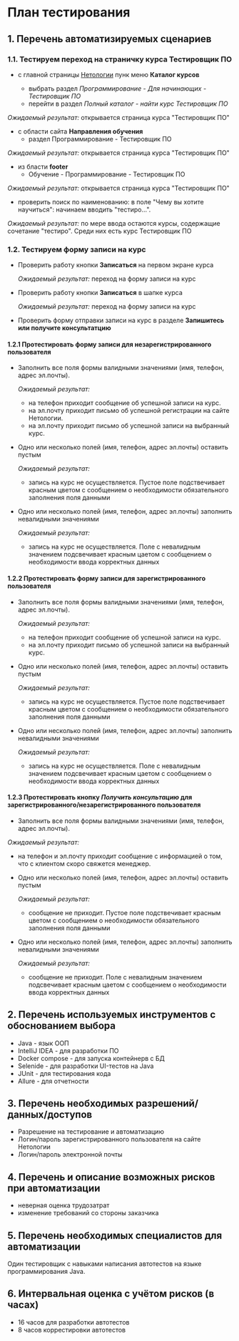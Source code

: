 # План тестирования 

## 1. Перечень автоматизируемых сценариев
### 1.1. Тестируем переход на страничку курса Тестировщик ПО
- с главной страницы [Нетологии](https://netology.ru) пунк меню **Каталог курсов**

    - выбрать раздел *Программирование - Для начинающих - Тестировщик ПО*
    - перейти в раздел *Полный каталог - найти курс Тестировщик ПО*

*Ожидаемый результат:* открывается страница курса "Тестировщик ПО"

- с области сайта **Направления обучения**
    - раздел Программирование - Тестировщик ПО

*Ожидаемый результат:* открывается страница курса "Тестировщик ПО"

- из бласти **footer**
  - Обучение - Программирование - Тестировщик ПО 

*Ожидаемый результат:* открывается страница курса "Тестировщик ПО"

- проверить поиск по наименованию: в поле "Чему вы хотите научиться": начинаем вводить "тестиро...". 

*Ожидаемый результат:* по мере ввода остаются курсы, содержащие сочетание "тестиро". Среди них есть курс
Тестировщик ПО

### 1.2. Тестируем форму записи на курс
- Проверить работу кнопки **Записаться** на первом экране курса

  *Ожидаемый результат:* переход на форму записи на курс

- Проверить работу кнопки **Записаться** в шапке курса

  *Ожидаемый результат:* переход на форму записи на курс

- Проверить форму отправки записи на курс в разделе **Запишитесь или получите консультатцию**
    
#### 1.2.1 Протестировать форму записи для незарегистрированного пользователя
- Заполнить все поля формы валидными значениями (имя, телефон, адрес эл.почты). 

  *Ожидаемый результат:* 
  - на телефон приходит сообщение об успешной записи на курс. 
  - на эл.почту приходит письмо об успешной регистрации на сайте Нетологии.
  - на эл.почту приходит письмо об успешной записи на выбранный курс.

- Одно или несколько полей (имя, телефон, адрес эл.почты) оставить пустым

  *Ожидаемый результат:*
  - запись на курс не осуществляется. Пустое поле подствечивает красным цветом с сообщением 
  о необходимости обязательного заполнения поля данными

- Одно или несколько полей (имя, телефон, адрес эл.почты) заполнить невалидными значениями

  *Ожидаемый результат:*
  - запись на курс не осуществляется. Поле с невалидным значением подсвечивает красным цаетом с 
  сообщением о необходимости ввода корректных данных

#### 1.2.2 Протестировать форму записи для зарегистрированного пользователя
- Заполнить все поля формы валидными значениями (имя, телефон, адрес эл.почты).

  *Ожидаемый результат:*
  - на телефон приходит сообщение об успешной записи на курс.
  - на эл.почту приходит письмо об успешной записи на выбранный курс.

- Одно или несколько полей (имя, телефон, адрес эл.почты) оставить пустым

  *Ожидаемый результат:*
  - запись на курс не осуществляется. Пустое поле подствечивает красным цветом с сообщением
    о необходимости обязательного заполнения поля данными

- Одно или несколько полей (имя, телефон, адрес эл.почты) заполнить невалидными значениями

  *Ожидаемый результат:*
  - запись на курс не осуществляется. Поле с невалидным значением подсвечивает красным цаетом с
    сообщением о необходимости ввода корректных данных
#### 1.2.3 Протестировать кнопку *Получить консультацию* для зарегистрированного/незарегистрированного пользователя
- Заполнить все поля формы валидными значениями (имя, телефон, адрес эл.почты).

*Ожидаемый результат:*
+ на телефон и эл.почту приходит сообщение с информацией о том, что с клиентом скоро свяжется менеджер.

- Одно или несколько полей (имя, телефон, адрес эл.почты) оставить пустым

  *Ожидаемый результат:*
  - сообщение не приходит. Пустое поле подствечивает красным цветом с сообщением
    о необходимости обязательного заполнения поля данными

- Одно или несколько полей (имя, телефон, адрес эл.почты) заполнить невалидными значениями

  *Ожидаемый результат:*
  - сообщение не приходит. Поле с невалидным значением подсвечивает красным цаетом с
    сообщением о необходимости ввода корректных данных
## 2. Перечень используемых инструментов с обоснованием выбора
- Java - язык ООП
- IntelliJ IDEA - для разработки ПО
- Docker compose - для запуска контейнерв с БД
- Selenide - для разработки UI-тестов на Java
- JUnit - для тестирования кода
- Allure - для отчетности

## 3. Перечень необходимых разрешений/данных/доступов
- Разрешение на тестирование и автоматизацию
- Логин/пароль зарегистрированного пользователя на сайте Нетологии
- Логин/пароль электронной почты 
## 4. Перечень и описание возможных рисков при автоматизации
- неверная оценка трудозатрат
- изменение требований со стороны заказчика

## 5. Перечень необходимых специалистов для автоматизации
Один тестировщик с навыками написания автотестов на языке программирования Java.
## 6. Интервальная оценка с учётом рисков (в часах)
- 16 часов для разработки автотестов
- 8 часов коррестировки автотестов